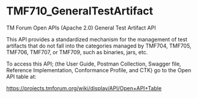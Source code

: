 # TMF710_GeneralTestArtifact
TM Forum Open APIs (Apache 2.0) General Test Artifact API

This API provides a standardized mechanism for the management of test artifacts that do not fall into the categories managed by TMF704, TMF705, TMF706, TMF707, or TMF709, such as binaries, jars, etc.

To access this API; (the User Guide, Postman Collection, Swagger file, Reference Implementation, Conformance Profile, and CTK) go to the Open API table at:

https://projects.tmforum.org/wiki/display/API/Open+API+Table
